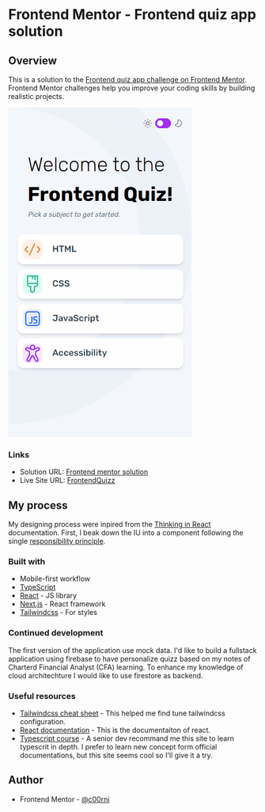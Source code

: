 # Frontend Mentor - Frontend quiz app solution

## Overview

This is a solution to the [Frontend quiz app challenge on Frontend Mentor](https://www.frontendmentor.io/challenges/frontend-quiz-app-BE7xkzXQnU). Frontend Mentor challenges help you improve your coding skills by building realistic projects.

![Gif of the app](./play.gif)

### Links

- Solution URL: [Frontend mentor solution](https://www.frontendmentor.io/solutions/responsive-quizz-nextjs-tailwindcss-typescript-oQVQoO9Sh7)
- Live Site URL: [FrontendQuizz](https://cfaquizzpoc.netlify.app/)

## My process

My designing process were inpired from the [Thinking in React](https://react.dev/learn/thinking-in-react) documentation. First, I beak down the IU into a component
following the single [responsibility principle](https://en.wikipedia.org/wiki/Single_responsibility_principle).

### Built with

- Mobile-first workflow
- [TypeScript](https://www.typescriptlang.org/)
- [React](https://reactjs.org/) - JS library
- [Next.js](https://nextjs.org/) - React framework
- [Tailwindcss](https://tailwindcss.com/) - For styles

### Continued development

The first version of the application use mock data. I'd like to build a fullstack application using firebase to have personalize quizz based on my notes of Charterd Financial Analyst (CFA) learning. To enhance my knowledge
of cloud architechture I would like to use firestore as backend.

### Useful resources

- [Tailwindcss cheat sheet](https://nerdcave.com/tailwind-cheat-sheet) - This helped me find tune tailwindcss configuration.
- [React documentation](https://react.dev/learn/thinking-in-react) - This is the documentaiton of react.
- [Typescript course](https://www.codecademy.com/learn/learn-typescript) - A senior dev recommand me this site to learn typescrit in depth. I prefer to learn new concept form official documentations, but this site seems cool so I'll give it a try.

## Author

- Frontend Mentor - [@c00rni](https://www.frontendmentor.io/profile/c00rni)
